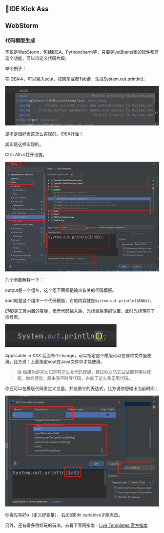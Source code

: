 ## 🍒IDE Kick Ass

## WebStorm

### 代码模版生成

不仅是WebStorm，包括IDEA、Pythoncharm等，只要是JetBrains家的软件都有这个功能，可以自定义代码片段。

举个例子：

在IDEA中，可以输入sout，按回车或者Tab键，生成System.out.println();

![sout](../.vuepress/public/images/sout.png)

是不是很好奇这怎么实现的。IDEA好强！

其实是这样实现的。

Ctrl+Alt+s打开设置。

![live-templates](../.vuepress/public/images/live-templates.png)

几个参数解释一下：

output是一个组名，这个组下面都是输出有关的代码模版。

sout就是这个组中一个代码模版，它的内容就是`System.out.println($END$);`

$END$是工具内置的变量，表示代码输入后，光标最后落的位置。此时光标落在了括号里。

![template-end](../.vuepress/public/images/sout-end.png)

Applicable in XXX 后面有个change，可以指定这个模版可以在哪种文件里使用，比方说：上面指定sout在Java文件中才能使用。

> :smile: 如果你是初次知道有这么多代码模版，建议你立马去试试都有哪些模版。你会感觉，原来我平时写代码，白敲了这么多无用代码。



你还可以在模版代码里定义变量，并设置它的表达式，比方说你想输出当前时间：

![template-var](../.vuepress/public/images/live-templates-var.png)

你得先写好$a$（定义好变量），右边的Edit variables才能点击。

另外，还有很多很好玩的玩法，去看下官网指南：[Live Templates 官方指南](https://www.jetbrains.com/help/webstorm/template-variables.html#ws_example_live_template_variables)

